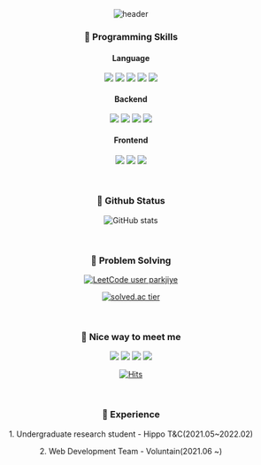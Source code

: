 <div align="center">
<img alt="header" src = "https://capsule-render.vercel.app/api?type=soft&color=FFC0CB&height=250&section=header&text=Luna's%20GitHub&fontSize=70" />
</div>

<h3 align="center">🦾 Programming Skills</h3>

<h4 align="center">Language</h4>
<p align="center">
  <img src="https://img.shields.io/badge/Java-FF7800?style=for-the-badge&logo=Java&logoColor=FFFFFF"/>
  <img src="https://img.shields.io/badge/JavaScript-F7DF1E?style=for-the-badge&logo=JavaScript&logoColor=FFFFFF"/>
  <img src="https://img.shields.io/badge/C++-00599C?style=for-the-badge&logo=c%2B%2B&logoColor=FFFFFF"/>
  <img src="https://img.shields.io/badge/C-A8B9CC?style=for-the-badge&logo=C&logoColor=FFFFFF"/>
  <img src="https://img.shields.io/badge/Python-3776AB?style=for-the-badge&logo=Python&logoColor=FFFFFF"/>
</p>

<h4 align="center">Backend</h4>
<p align="center">
  <img src="https://img.shields.io/badge/Spring-6DB33F?style=for-the-badge&logo=Spring&logoColor=FFFFFF"/>
  <img src="https://img.shields.io/badge/Spring Boot-6DB33F?style=for-the-badge&logo=Spring Boot&logoColor=FFFFFF"/>
  <img src="https://img.shields.io/badge/Flask-000000?style=for-the-badge&logo=Flask&logoColor=FFFFFF"/>
  <img src="https://img.shields.io/badge/Strapi-2F2E8B?style=for-the-badge&logo=Strapi&logoColor=FFFFFF"/>
</p>

<h4 align="center">Frontend</h4>
<p align="center">
  <img src="https://img.shields.io/badge/Android-3DDC84?style=for-the-badge&logo=Android&logoColor=FFFFFF"/>
  <img src="https://img.shields.io/badge/Expo-000020?style=for-the-badge&logo=Expo&logoColor=FFFFFF"/>
  <img src="https://img.shields.io/badge/React-61DAFB?style=for-the-badge&logo=React&logoColor=FFFFFF"/> 
</p>

<br>

<h3 align="center">🙉 Github Status</h3>
<div align="center" style="text-align:center">
  
  ![GitHub stats](https://github-readme-stats.vercel.app/api?username=parkjiye&hide=contribs,issues&count_private=true)
</div>

<br>

<h3 align="center">🙈 Problem Solving</h3>
<div align="center" style="text-align:center">
  
[![LeetCode user parkjiye](https://img.shields.io/badge/dynamic/json?style=for-the-badge&labelColor=black&color=%23ffa116&label=Solved&query=solvedOverTotal&url=https%3A%2F%2Fleetcode-badge.vercel.app%2Fapi%2Fusers%2Fparkjiye&logo=leetcode&logoColor=yellow)](https://leetcode.com/parkjiye/)
  </div>
  <div align="center" style="text-align:center">
  
[![solved.ac tier](http://mazassumnida.wtf/api/v2/generate_badge?boj=luna7182)](https://solved.ac/luna7182)

</div>

<br>

<h3 align="center">👻 Nice way to meet me</h3>
<p align="center">
<a href="https://parkjiye.github.io/" target="_blank"><img src="https://img.shields.io/badge/parkjiye.github.io-222222?style=for-the-badge&logo=Github Pages&logoColor=FFFFFF"/></a>
<a href="https://www.instagram.com/lunapark_0.0/" target="_blank"><img src="https://img.shields.io/badge/lunapark_0.0-E4405F?style=for-the-badge&logo=Instagram&logoColor=FFFFFF"/></a>
<a href="https://blog.naver.com/parkji3618" target="_blank"><img src="https://img.shields.io/badge/parkji3618-03C75A?style=for-the-badge&logo=Naver&logoColor=FFFFFF"/></a>
<a href="https://velog.io/@luna7182" target="_blank"><img src="https://img.shields.io/badge/luanpark.log-20C997?style=for-the-badge&logo=Velog&logoColor=FFFFFF"/></a>
</p>

<div align="center" style="text-align:center">
  
  [![Hits](https://hits.seeyoufarm.com/api/count/incr/badge.svg?url=https%3A%2F%2Fgithub.com%2Fparkjiye%2Fhit-counter&count_bg=%23B2CAE9&title_bg=%23555555&icon=&icon_color=%23E7E7E7&title=hits&edge_flat=false)](https://hits.seeyoufarm.com)
</div>

<br>

<h3 align="center">🔭 Experience</h3>
<p align="center">1. Undergraduate research student - Hippo T&C(2021.05~2022.02)</p>
<p align="center">2. Web Development Team - Voluntain(2021.06 ~)</p>
